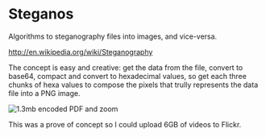 Steganos
=======

Algorithms to steganography files into images, and vice-versa.

http://en.wikipedia.org/wiki/Steganography

The concept is easy and creative: get the data from the file, convert to base64, compact and convert to hexadecimal values, so get each three chunks of hexa values to compose the pixels that trully represents the data file into a PNG image.

![1.3mb encoded PDF and zoom](https://raw.github.com/rafapolo/steganos/master/sample.png)

This was a prove of concept so I could upload 6GB of videos to Flickr.